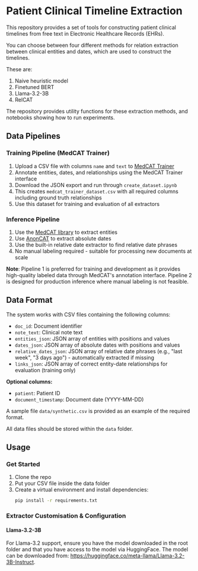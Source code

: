# Patient Clinical Timeline Extraction

This repository provides a set of tools for constructing patient clinical timelines from free text in Electronic Healthcare Records (EHRs).

You can choose between four different methods for relation extraction between clinical entities and dates, which are used to construct the timelines. 

These are:
1. Naive heuristic model
2. Finetuned BERT
3. Llama-3.2-3B
4. RelCAT

The repository provides utility functions for these extraction methods, and notebooks showing how to run experiments.

## Data Pipelines

### Training Pipeline (MedCAT Trainer)
1. Upload a CSV file with columns `name` and `text` to [MedCAT Trainer](https://github.com/CogStack/MedCATtrainer)
2. Annotate entities, dates, and relationships using the MedCAT Trainer interface
3. Download the JSON export and run through `create_dataset.ipynb`
4. This creates `medcat_trainer_dataset.csv` with all required columns including ground truth relationships
5. Use this dataset for training and evaluation of all extractors

### Inference Pipeline
1. Use the [MedCAT library](https://github.com/CogStack/cogstack-nlp) to extract entities
2. Use [AnonCAT](https://github.com/antsh3k/deidentify) to extract absolute dates
3. Use the built-in relative date extractor to find relative date phrases
4. No manual labeling required - suitable for processing new documents at scale

**Note**: Pipeline 1 is preferred for training and development as it provides high-quality labeled data through MedCAT's annotation interface. Pipeline 2 is designed for production inference where manual labeling is not feasible.

## Data Format

The system works with CSV files containing the following columns:

- `doc_id`: Document identifier
- `note_text`: Clinical note text
- `entities_json`: JSON array of entities with positions and values
- `dates_json`: JSON array of absolute dates with positions and values
- `relative_dates_json`: JSON array of relative date phrases (e.g., "last week", "3 days ago") - automatically extracted if missing
- `links_json`: JSON array of correct entity-date relationships for evaluation (training only)

**Optional columns:**
- `patient`: Patient ID
- `document_timestamp`: Document date (YYYY-MM-DD)

A sample file `data/synthetic.csv` is provided as an example of the required format.

All data files should be stored within the `data` folder.

## Usage

### Get Started

1. Clone the repo
2. Put your CSV file inside the data folder
3. Create a virtual environment and install dependencies:
   ```bash
   pip install -r requirements.txt
   ```

### Extractor Customisation & Configuration

#### Llama-3.2-3B

For Llama-3.2 support, ensure you have the model downloaded in the root folder and that you have access to the model via HuggingFace. The model can be downloaded from: https://huggingface.co/meta-llama/Llama-3.2-3B-Instruct.